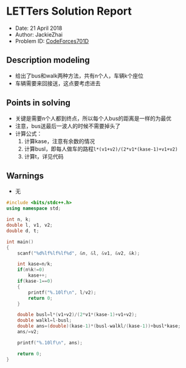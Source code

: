 # LETTers Solution Report

- Date: 21 April 2018
- Author: JackieZhai
- Problem ID: [CodeForces701D](http://codeforces.com/problemset/problem/701/D)

## Description modeling

- 给出了bus和walk两种方法，共有n个人，车辆k个座位
- 车辆需要来回接送，这点要考虑进去

## Points in solving

- 关键是需要n个人都到终点，所以每个人bus的距离是一样的为最优
- 注意，bus送最后一波人的时候不需要掉头了
- 计算公式：
    1. 计算kase，注意有余数的情况
    2. 计算busl，即每人做车的路程`l*(v1+v2)/(2*v1*(kase-1)+v1+v2)`
    3. 计算t，详见代码

## Warnings

- 无

```c++
#include <bits/stdc++.h>
using namespace std;

int n, k;
double l, v1, v2;
double d, t;

int main()
{
    scanf("%d%lf%lf%lf%d", &n, &l, &v1, &v2, &k);

    int kase=n/k;
    if(n%k!=0)
        kase++;
    if(kase-1==0)
    {
        printf("%.10lf\n", l/v2);
        return 0;
    }

    double busl=l*(v1+v2)/(2*v1*(kase-1)+v1+v2);
    double walkl=l-busl;
    double ans=(double)(kase-1)*(busl-walkl/(kase-1))+busl*kase;
    ans/=v2;

    printf("%.10lf\n", ans);

    return 0;
}
```